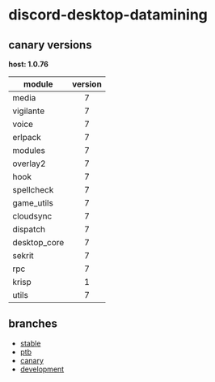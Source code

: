 # discord-desktop-datamining

## canary versions

**host: 1.0.76**

| module | version |
| ------ | :-----: |
| media | 7 |
| vigilante | 7 |
| voice | 7 |
| erlpack | 7 |
| modules | 7 |
| overlay2 | 7 |
| hook | 7 |
| spellcheck | 7 |
| game_utils | 7 |
| cloudsync | 7 |
| dispatch | 7 |
| desktop_core | 7 |
| sekrit | 7 |
| rpc | 7 |
| krisp | 1 |
| utils | 7 |

## branches

- [stable](https://github.com/OpenAsar/discord-desktop-datamining/tree/stable)
- [ptb](https://github.com/OpenAsar/discord-desktop-datamining/tree/ptb)
- [canary](https://github.com/OpenAsar/discord-desktop-datamining/tree/canary)
- [development](https://github.com/OpenAsar/discord-desktop-datamining/tree/development)